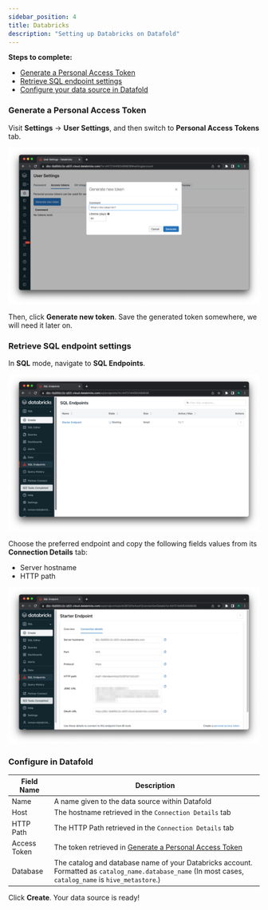 ```yaml
---
sidebar_position: 4
title: Databricks
description: "Setting up Databricks on Datafold"
---
```

**Steps to complete:**

* [Generate a Personal Access Token](databricks.md#generate-a-personal-access-token)
* [Retrieve SQL endpoint settings](databricks.md#retrieve-sql-endpoint-settings)
* [Configure your data source in Datafold](databricks.md#configure-in-datafold)

### Generate a Personal Access Token

Visit **Settings** → **User Settings**, and then switch to **Personal Access Tokens** tab.

![](../../../../static/img/databricks_new_token.png)

Then, click **Generate new token**. Save the generated token somewhere, we will need it later on.

### Retrieve SQL endpoint settings

In **SQL** mode, navigate to **SQL Endpoints**.

![](../../../../static/img/databricks_sql_endpoint.png)


Choose the preferred endpoint and copy the following fields values from its **Connection Details** tab:

* Server hostname
* HTTP path

![](../../../../static/img/databrick_connection_details.png)

### Configure in Datafold

| Field Name      | Description |
| ----------- | ----------- |
| Name     | A name given to the data source within Datafold |
| Host   | The hostname retrieved in the `Connection Details` tab  |
| HTTP Path   | The HTTP Path retrieved in the `Connection Details` tab        |
| Access Token   | The token retrieved in [Generate a Personal Access Token](databricks.md#generate-a-personal-access-token)       |
| Database  | The catalog and database name of your Databricks account. Formatted as `catalog_name.database_name` (In most cases, `catalog_name` is `hive_metastore`.) |

Click **Create**. Your data source is ready!